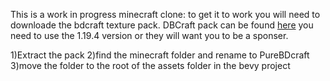 This is a work in progress minecraft clone: to get it to work you will need to downloade the bdcraft texture pack. DBCraft pack can be found [here](https://bdcraft.net/) you need to use the 1.19.4 version or they will want you to be a sponser.

1)Extract the pack
2)find the minecraft folder and rename to PureBDcraft
3)move the folder to the root of the assets folder in the bevy project
